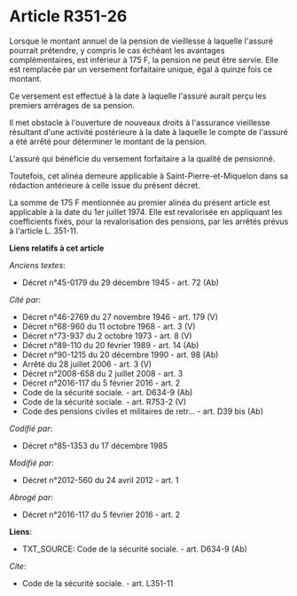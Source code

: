 # Article R351-26

Lorsque le montant annuel de la pension de vieillesse à laquelle l'assuré pourrait prétendre, y compris le cas échéant les
avantages complémentaires, est inférieur à 175 F, la pension ne peut être servie. Elle est remplacée par un versement
forfaitaire unique, égal à quinze fois ce montant. 

Ce versement est effectué à la date à laquelle l'assuré aurait perçu les premiers arrérages de sa pension. 

Il met obstacle à l'ouverture de nouveaux droits à l'assurance vieillesse résultant d'une activité postérieure à la date à
laquelle le compte de l'assuré a été arrêté pour déterminer le montant de la pension. 

L'assuré qui bénéficie du versement forfaitaire a la qualité de pensionné. 

Toutefois, cet alinéa demeure applicable à Saint-Pierre-et-Miquelon dans sa rédaction antérieure à celle issue du présent
décret. 

La somme de 175 F mentionnée au premier alinéa du présent article est applicable à la date du 1er juillet 1974. Elle est
revalorisée en appliquant les coefficients fixés, pour la revalorisation des pensions, par les arrêtés prévus à l'article L.
351-11.

**Liens relatifs à cet article**

_Anciens textes_:

  - Décret n°45-0179 du 29 décembre 1945 - art. 72 (Ab)

_Cité par_:

  - Décret n°46-2769 du 27 novembre 1946 - art. 179 (V)
  - Décret n°68-960 du 11 octobre 1968 - art. 3 (V)
  - Décret n°73-937 du 2 octobre 1973 - art. 8 (V)
  - Décret n°89-110 du 20 février 1989 - art. 14 (Ab)
  - Décret n°90-1215 du 20 décembre 1990 - art. 98 (Ab)
  - Arrêté du 28 juillet 2006 - art. 3 (V)
  - Décret n°2008-658 du 2 juillet 2008 - art. 3
  - Décret n°2016-117 du 5 février 2016 - art. 2
  - Code de la sécurité sociale. - art. D634-9 (Ab)
  - Code de la sécurité sociale. - art. R753-2 (V)
  - Code des pensions civiles et militaires de retr... - art. D39 bis (Ab)

_Codifié par_:

  - Décret n°85-1353 du 17 décembre 1985

_Modifié par_:

  - Décret n°2012-560 du 24 avril 2012 - art. 1

_Abrogé par_:

  - Décret n°2016-117 du 5 février 2016 - art. 2

**Liens**:

  - TXT_SOURCE: Code de la sécurité sociale. - art. D634-9 (Ab)

_Cite_:

  - Code de la sécurité sociale. - art. L351-11
